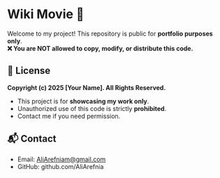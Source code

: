 # Wiki Movie 🚀

Welcome to my project! This repository is public for **portfolio purposes only**.  
**❌ You are NOT allowed to copy, modify, or distribute this code.**

## 📜 License

**Copyright (c) 2025 [Your Name]. All Rights Reserved.**

- This project is for **showcasing my work only**.
- Unauthorized use of this code is strictly **prohibited**.
- Contact me if you need permission.

## 📬 Contact

- Email: AliArefniam@gmail.com
- GitHub: github.com/AliArefnia
